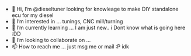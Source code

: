 - 👋 Hi, I’m @dieseltuner       looking for knowleage to make DIY standalone ecu for my diesel  
- 👀 I’m interested in ...    tunings, CNC mill/turning
- 🌱 I’m currently learning ... I am just new.. i Dont know what is going here :DD
- 💞️ I’m looking to collaborate on ...
- 📫 How to reach me ... just msg me or mail :P idk

<!---
dieseltuner/dieseltuner is a ✨ special ✨ repository because its `README.md` (this file) appears on your GitHub profile.
You can click the Preview link to take a look at your changes.
--->
